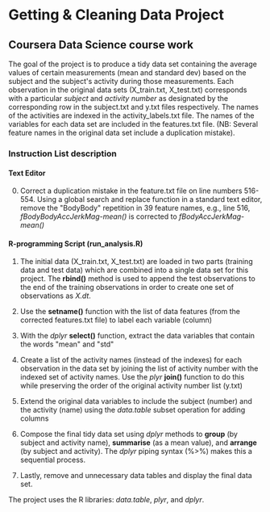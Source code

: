 # Getting &amp; Cleaning Data Project
## Coursera Data Science course work

The goal of the project is to produce a tidy data set containing the average values of certain measurements (mean and standard dev) based on the subject and the subject's activity during those measurements. Each observation in the original data sets (X_train.txt, X_test.txt) corresponds with a particular *subject* and *activity number* as designated by the corresponding row in the subject.txt and y.txt files respectively. The names of the activities are indexed in the activity_labels.txt file. The names of the variables for each data set are included in the features.txt file. (NB: Several feature names in the original data set include a duplication mistake).

### Instruction List description

#### Text Editor
 0. Correct a duplication mistake in the feature.txt file on line numbers 516-554. Using a global search and replace function in a standard text editor, remove the "BodyBody" repetition in 39 feature names, e.g., line 516, *fBodyBodyAccJerkMag-mean()* is corrected to *fBodyAccJerkMag-mean()*

#### R-programming Script (run_analysis.R)
 1. The initial data (X_train.txt, X_test.txt) are loaded in two parts (training data and test data) which are combined into a single data set for this project. The **rbind()** method is used to append the test observations to the end of the training observations in order to create one set of observations as *X.dt*.

 2. Use the **setname()** function with the list of data features (from the corrected features.txt file) to label each variable (column)

 3. With the *dplyr* **select()** function, extract the data variables that contain the words "mean" and "std"

 4. Create a list of the activity names (instead of the indexes) for each observation in the data set by joining the list of activity number with the indexed set of activity names. Use the *plyr* **join()** function to do this while preserving the order of the original activity number list (y.txt)

 5. Extend the original data variables to include the subject (number) and the activity (name) using the *data.table* subset operation for adding columns

 6. Compose the final tidy data set using *dplyr* methods to **group** (by subject and activity name), **summarise** (as a mean value), and **arrange** (by subject and activity). The *dplyr* piping syntax (%>%) makes this a sequential process.

 7. Lastly, remove and unnecessary data tables and display the final data set.

 The project uses the R libraries: *data.table*, *plyr*, and *dplyr*.
